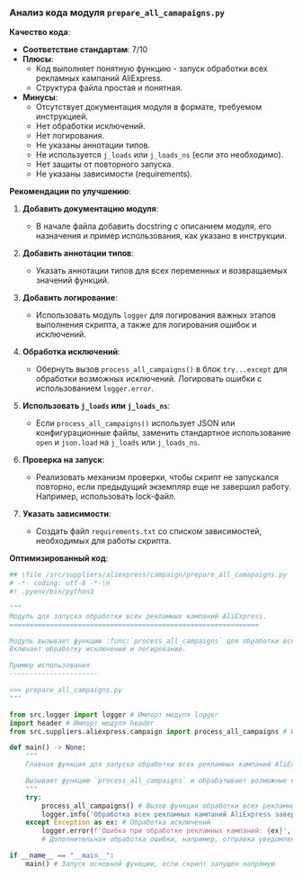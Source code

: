 ### **Анализ кода модуля `prepare_all_camapaigns.py`**

**Качество кода**:
- **Соответствие стандартам**: 7/10
- **Плюсы**:
    - Код выполняет понятную функцию - запуск обработки всех рекламных кампаний AliExpress.
    - Структура файла простая и понятная.
- **Минусы**:
    - Отсутствует документация модуля в формате, требуемом инструкцией.
    - Нет обработки исключений.
    - Нет логирования.
    - Не указаны аннотации типов.
    - Не используется `j_loads` или `j_loads_ns` (если это необходимо).
    - Нет защиты от повторного запуска.
    - Не указаны зависимости (requirements).

**Рекомендации по улучшению**:

1.  **Добавить документацию модуля**:
    *   В начале файла добавить docstring с описанием модуля, его назначения и пример использования, как указано в инструкции.

2.  **Добавить аннотации типов**:
    *   Указать аннотации типов для всех переменных и возвращаемых значений функций.

3.  **Добавить логирование**:
    *   Использовать модуль `logger` для логирования важных этапов выполнения скрипта, а также для логирования ошибок и исключений.

4.  **Обработка исключений**:
    *   Обернуть вызов `process_all_campaigns()` в блок `try...except` для обработки возможных исключений. Логировать ошибки с использованием `logger.error`.

5.  **Использовать `j_loads` или `j_loads_ns`**:
    *   Если `process_all_campaigns()` использует JSON или конфигурационные файлы, заменить стандартное использование `open` и `json.load` на `j_loads` или `j_loads_ns`.

6.  **Проверка на запуск**:
    *   Реализовать механизм проверки, чтобы скрипт не запускался повторно, если предыдущий экземпляр еще не завершил работу.  Например, использовать lock-файл.

7.  **Указать зависимости**:
    *   Создать файл `requirements.txt` со списком зависимостей, необходимых для работы скрипта.

**Оптимизированный код**:

```python
## \file /src/suppliers/aliexpress/campaign/prepare_all_camapaigns.py
# -*- coding: utf-8 -*-\n
#! .pyenv/bin/python3

"""
Модуль для запуска обработки всех рекламных кампаний AliExpress.
==============================================================

Модуль вызывает функцию :func:`process_all_campaigns` для обработки всех кампаний.
Включает обработку исключений и логирование.

Пример использования
----------------------

>>> prepare_all_campaigns.py
"""

from src.logger import logger # Импорт модуля logger
import header # Импорт модуля header
from src.suppliers.aliexpress.campaign import process_all_campaigns # Импорт функции process_all_campaigns

def main() -> None:
    """
    Главная функция для запуска обработки всех рекламных кампаний AliExpress.

    Вызывает функцию `process_all_campaigns` и обрабатывает возможные исключения.
    """
    try:
        process_all_campaigns() # Вызов функции обработки всех рекламных кампаний
        logger.info('Обработка всех рекламных кампаний AliExpress завершена успешно.') # Логирование успешного завершения
    except Exception as ex: # Обработка исключений
        logger.error(f'Ошибка при обработке рекламных кампаний: {ex}', exc_info=True) # Логирование ошибки
        # Дополнительная обработка ошибки, например, отправка уведомления

if __name__ == "__main__":
    main() # Запуск основной функции, если скрипт запущен напрямую